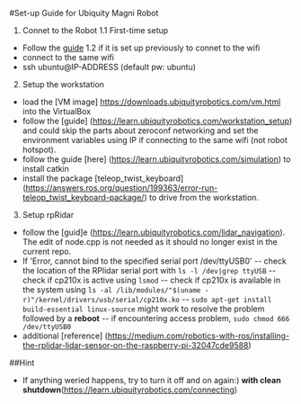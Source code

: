 #Set-up Guide for Ubiquity Magni Robot

1. Connet to the Robot 
1.1 First-time setup
- Follow the [guide](https://learn.ubiquityrobotics.com/connecting) 
1.2 if it is set up previously to connet to the wifi
- connect to the same wifi
- ssh ubuntu@IP-ADDRESS (default pw: ubuntu)

2. Setup the workstation
- load the [VM image] https://downloads.ubiquityrobotics.com/vm.html into the VirtualBox
- follow the [guide] (https://learn.ubiquityrobotics.com/workstation_setup) and could skip the parts about zeroconf networking and set the environment variables using IP if connecting to the same wifi (not robot hotspot). 
- follow the guide [here] (https://learn.ubiquityrobotics.com/simulation) to install catkin
- install the package [teleop_twist_keyboard] (https://answers.ros.org/question/199363/error-run-teleop_twist_keyboard-package/) to drive from the workstation. 

3. Setup rpRidar
- follow the [guid]e (https://learn.ubiquityrobotics.com/lidar_navigation). The edit of node.cpp is not needed as it should no longer exist in the current repo.
- If 'Error, cannot bind to the specified serial port /dev/ttyUSB0'
-- check the location of the RPlidar serial port with `ls -l /dev|grep ttyUSB`
-- check if cp210x is active using `lsmod`
-- check if cp210x is available in the system using `ls -al /lib/modules/"$(uname -r)"/kernel/drivers/usb/serial/cp210x.ko`
-- `sudo apt-get install build-essential linux-source` might work to resolve the problem followed by a **reboot**
-- if encountering access problem, `sudo chmod 666 /dev/ttyUSB0`
- additional [reference] (https://medium.com/robotics-with-ros/installing-the-rplidar-lidar-sensor-on-the-raspberry-pi-32047cde9588)

##Hint
- If anything weried happens, try to turn it off and on again:) **with clean shutdown**(https://learn.ubiquityrobotics.com/connecting)
